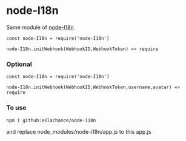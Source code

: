 # node-I18n

Same module of [node-I18n](https://github.com/eslachance/node-i18n)

```
const node-I18n = require('node-I18n')

node-I18n.initWebhook(WebhookID,WebhookToken) => require

```
### Optional
```
const node-I18n = require('node-I18n')

node-I18n.initWebhook(WebhookID,WebhookToken,username,avatar) => require

```
### To use

`npm i github:eslachance/node-i18n`

and replace node_modules/node-i18n/app.js to this app.js
